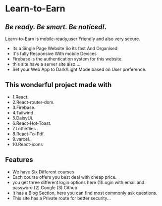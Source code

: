 # Learn-to-Earn
## _Be ready. Be smart. Be noticed!._
<!--[Live Link]()-->

Learn-to-Earn is mobile-ready,user Friendly and also very secure. 

- Its a Single Page Website So its fast And Organised
- It's fully Responsive With mobile Devices
- Firebase is the authentication system for this website.
- this site have a server site also....
- Set your Web App to Dark/Light Mode based on User preference.

## This wonderful project made with 
 - 1.React. <br />
- 2.React-router-dom.<br />
- 3.Firebase.<br />
- 4.Tailwind .<br />
- 5.DaisyUi.<br />
- 6.React-Hot-Toast.<br />
- 7.Lottieflies .<br />
- 8.React-To-Pdf.<br />
- 9.varcel.<br />
- 10.React-icons


## Features

- We have Six Different courses 
- Each course offers you best deal  with cheap price.
- you get three different login options here (1)Login with email and password (2) Google (3) Github
- It has a Blog Section, here you can find most commonly ask questions.
- This site has a Private route for better security...